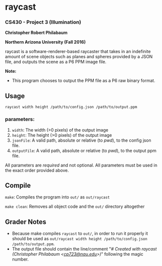 # raycast
### CS430 - Project 3 (Illumination)
**Christopher Robert Philabaum**

**Northern Arizona University (Fall 2016)**

raycast is a software-renderer-based raycaster that takes in an indefinite amount
of scene objects such as planes and spheres provided by a JSON file, and outputs
the scene as a P6 PPM image file.

**Note:**
* This program chooses to output the PPM file as a P6 raw binary format.

## Usage
`raycast width height /path/to/config.json /path/to/output.ppm`

### parameters:
1. `width`: The width (>0 pixels) of the output image
2. `height`: The height (>0 pixels) of the output image
2. `jsonFile`: A valid path, absolute or relative (to *pwd*), to the config json file.
3. `outputFile`: A valid path, absolute or relative (to *pwd*), to the output ppm file.

All parameters are *required* and not optional. All parameters must be used in the exact order provided above.

## Compile
`make`: Compiles the program into `out/` as `out/raycast`

`make clean`: Removes all object code and the `out/` directory altogether

## Grader Notes
* Because make compiles `raycast` to `out/`, in order to run it properly it should be used as `out/raycast width height /path/to/config.json /path/to/output.ppm`.
* The output file should contain the line/comment "*# Created with raycast (Christopher Philabaum &lt;cp723@nau.edu&gt;)*" following the magic number.
